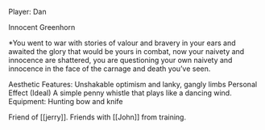 Player: Dan

Innocent Greenhorn

*You went to war with stories of valour and bravery in your ears and awaited the glory that would be yours in combat, now your naivety and innocence are shattered, you are questioning your own naivety and innocence in the face of the carnage and death you’ve seen.

Aesthetic Features:
	Unshakable optimism and lanky, gangly limbs
Personal Effect (Ideal)
	A simple penny whistle that plays like a dancing wind.
Equipment:
	Hunting bow and knife

Friend of [[jerry]]. Friends with [[John]] from training.

